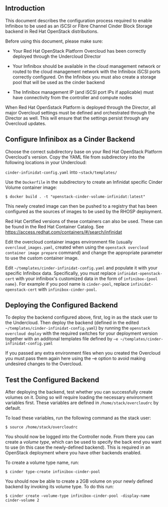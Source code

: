 ## Introduction

This document describes the configuration process required to enable Infinibox
to be used as an iSCSI or Fibre Channel Cinder Block Storage backend in
Red Hat OpenStack distributions.

Before using this document, please make sure:

-  Your Red Hat OpenStack Platform Overcloud has been correctly
   deployed through the Undercloud Director

-  Your Infinibox should be available in the cloud management
   network or routed to the cloud management network with the Infinibox iSCSI
   ports correctly configured. On the Infinibox you must
   also create a storage pool that will be used as the cinder backend

-  The Infinibox management IP (and iSCSI port IPs if applicable) must have
   connectivity from the controller and compute nodes

When Red Hat OpenSstack Platform is deployed through the Director, all
major Overcloud settings must be defined and orchestrated through the
Director as well. This will ensure that the settings persist through any
Overcloud updates.

## Configure Infinibox as a Cinder Backend

Choose the correct subdirectory base on your Red Hat OpenStack Platform Overcloud's version.
Copy the YAML file from subdirectory into the following locations in your Undercloud:

`cinder-infinidat-config.yaml` into `~stack/templates/`

Use the `Dockerfile` in the subdirectory to create an Infinidat specific Cinder Volume container image:
```
$ docker build . -t "openstack-cinder-volume-infinidat:latest"
```
This newly created image can then be pushed to a registry that has been configured
as the sources of images to be used by the RHOSP deployment.

Red Hat Certified versions of these containers can also be used. These can be found
in the Red Hat Container Catalog. See https://access.redhat.com/containers/#/search/infinidat

Edit the overcloud container images environment file (usually
`overcloud_images.yaml`, created when using the
`openstack overcloud container image prepare` command) and change the
appropriate parameter to use the custom container image.

Edit `~/templates/cinder-infinidat-config.yaml` and populate it with your specific
Infinibox data. Specifically, you must replace `infinidat-openstack-cert` with your infinibox's
customized data in the form of `infinibox-{pool name}`. For example if you pool name is `cinder-pool`,
replace `infinidat-openstack-cert` with `infinibox-cinder-pool`.

## Deploying the Configured Backend

To deploy the backend configured above, first, log in as the
stack user to the Undercloud. Then deploy the backend (defined in the
edited `~/templates/cinder-infinidat-config.yaml`) by running the
`openstack overcloud deploy` with the required switches for your
deployment version together with an additonal templates file defined
by `–e ~/templates/cinder-infinidat-config.yaml`

If you passed any extra environment files when you created the Overcloud
you must pass them again here using the –e option to avoid making
undesired changes to the Overcloud.

## Test the Configured Backend

After deploying the backend, test whether you can successfully create
volumes on it. Doing so will require loading the necessary environment
variables first. These variables are defined in `/home/stack/overcloudrc`
by default.

To load these variables, run the following command as the stack user:
```
$ source /home/stack/overcloudrc
```
You should now be logged into the Controller node. From there you can
create a *volume type*, which can be used to specify the back end you
want to use (in this case the newly-defined backend). This is required
in an OpenStack deployment where you have other backends enabled.

To create a volume type name, run:
```
$ cinder type-create infinibox-cinder-pool
```
You should now be able to create a 2GB volume on your newly defined
backend by invoking its volume type. To do this run:
```
$ cinder create –volume-type infinibox-cinder-pool -display-name cinder-volume 2
```

